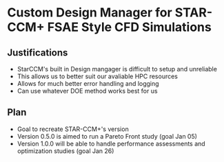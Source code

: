 # Custom Design Manager for STAR-CCM+ FSAE Style CFD Simulations

## Justifications

- StarCCM's built in Design mangager is difficult to setup and unreliable
- This allows us to better suit our avaliable HPC resources
- Allows for much better error handling and logging
- Can use whatever DOE method works best for us

## Plan

- Goal to recreate STAR-CCM+'s version
- Version 0.5.0 is aimed to run a Pareto Front study (goal Jan 05)
- Version 1.0.0 will be able to handle performance assessments and optimization studies (goal Jan 26)
